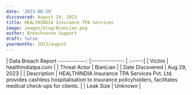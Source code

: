 ```yaml
---
date: '2023-08-29'
discovered: August 29, 2023
title: HEALTHINDIA Insurance TPA Services
image: images/blog/BianLian.png
author: Breachsense Support
draft: false
yearmonths: 2023/august
---
```



| Data Breach Report
------------:     |:-------------:    | :-----:|
| Victim      | healthindiatpa.com      | 
| Threat Actor      | BianLian      | 
| Date Discovered      | Aug 29, 2023      | 
| Description      | HEALTHINDIA Insurance TPA Services Pvt. Ltd. provides cashless hospitalisation to insurance policyholders, facilitates medical check-ups for clients.      | 
| Leak Size      | Unknown      | 

